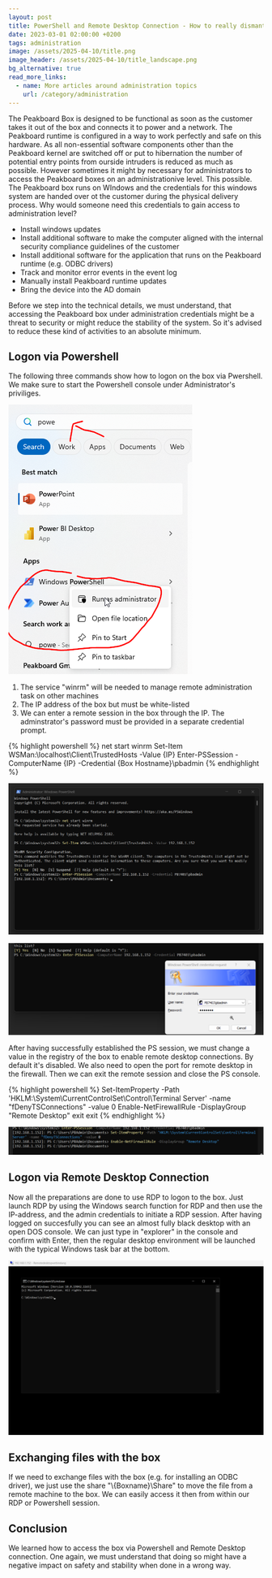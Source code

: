 ```yaml
---
layout: post
title: PowerShell and Remote Desktop Connection - How to really dismantle a Peakboard box
date: 2023-03-01 02:00:00 +0200
tags: administration
image: /assets/2025-04-10/title.png
image_header: /assets/2025-04-10/title_landscape.png
bg_alternative: true
read_more_links:
  - name: More articles around administration topics
    url: /category/administration
---
```

The Peakboard Box is designed to be functional as soon as the customer takes it out of the box and connects it to power and a network. The Peakboard runtime is configured in a way to work perfectly and safe on this hardware. As all non-essential software components other than the Peakboard kernel are switched off or put to hibernation the number of potential entry points from ourside intruders is reduced as much as possible.
However sometimes it might by necessary for administrators to access the Peakboard boxes on an administrationive level. This possible. The Peakboard box runs on WIndows and the credentials for this windows system are handed over ot the customer during the physical delivery process.
Why would someone need this credentials to gain access to administration level?

- Install windows updates
- Install additional software to make the computer aligned with the internal security compliance guidelines of the customer
- Install additional software for the application that runs on the Peakboard runtime (e.g. ODBC drivers)
- Track and monitor error events in the event log
- Manually install Peakboard runtime updates
- Bring the device into the AD domain

Before we step into the technical details, we must understand, that accessing the Peakboard box under administration credentials might be a threat to security or might reduce the stability of the system. So it's advised to reduce these kind of activities to an absolute minimum.

## Logon via Powershell

The following three commands show how to logon on the box via Pwershell. We make sure to start the Powershell console under Administrator's priviliges.

![image](/assets/2025-04-10/010.png)

1. The service "winrm" will be needed to manage remote administration task on other machines
2. The IP address of the box but must be white-listed
3. We can enter a remote session in the box through the IP. The adminstrator's password must be provided in a separate credential prompt.

{% highlight powershell %}
net start winrm
Set-Item WSMan:\localhost\Client\TrustedHosts -Value {IP}
Enter-PSSession -ComputerName {IP} -Credential {Box Hostname}\pbadmin
{% endhighlight %}

![image](/assets/2025-04-10/020.png)

![image](/assets/2025-04-10/025.png)

After having successfully established the PS session, we must change a value in the registry of the box to enable remote desktop connections. By default it's disabled. We also need to open the port for remote desktop in the firewall. Then we can exit the remote session and close the PS console.

{% highlight powershell %}
Set-ItemProperty -Path 'HKLM:\System\CurrentControlSet\Control\Terminal Server' -name "fDenyTSConnections" -value 0
Enable-NetFirewallRule -DisplayGroup "Remote Desktop"
exit
exit
{% endhighlight %}

![image](/assets/2025-04-10/030.png)

## Logon via Remote Desktop Connection

Now all the preparations are done to use RDP to logon to the box. Just launch RDP by using the Windows search function for RDP and then use the IP-address, and the admin credentials to initiate a RDP session. After having logged on succesfully you can see an almost fully black desktop with an open DOS console. We can just type in "explorer" in the console and confirm with Enter, then the regular desktop environment will be launched with the typical Windows task bar at the bottom.

![image](/assets/2025-04-10/040.png)

## Exchanging files with the box

If we need to exchange files with the box (e.g. for installing an ODBC driver), we just use the share "\\{Boxname}\Share" to move the file from a remote machine to the box. We can easily access it then from within our RDP or Powershell session.

## Conclusion

We learned how to access the box via Powershell and Remote Desktop connection. One again, we must understand that doing so might have a negative impact on safety and stability when done in a wrong way.

